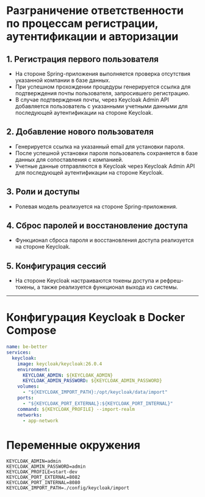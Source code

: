 # Разграничение ответственности по процессам регистрации, аутентификации и авторизации

## 1. Регистрация первого пользователя
- На стороне Spring-приложения выполняется проверка отсутствия указанной компании в базе данных.
- При успешном прохождении процедуры генерируется ссылка для подтверждения почты пользователя, запросившего регистрацию.
- В случае подтверждения почты, через Keycloak Admin API добавляется пользователь с указанными учетными данными для последующей аутентификации на стороне Keycloak.

## 2. Добавление нового пользователя
- Генерируется ссылка на указанный email для установки пароля.
- После успешной установки пароля пользователь сохраняется в базе данных для сопоставления с компанией.
- Учетные данные отправляются в Keycloak через Keycloak Admin API для последующей аутентификации на стороне Keycloak.

## 3. Роли и доступы
- Ролевая модель реализуется на стороне Spring-приложения.

## 4. Сброс паролей и восстановление доступа
- Функционал сброса пароля и восстановления доступа реализуется на стороне Keycloak.

## 5. Конфигурация сессий
- На стороне Keycloak настраиваются токены доступа и рефреш-токены, а также реализуется функционал выхода из системы.

---

# Конфигурация Keycloak в Docker Compose

```yaml
name: be-better
services:
  keycloak:
    image: keycloak/keycloak:26.0.4
    environment:
      KEYCLOAK_ADMIN: ${KEYCLOAK_ADMIN}
      KEYCLOAK_ADMIN_PASSWORD: ${KEYCLOAK_ADMIN_PASSWORD}
    volumes:
      - "${KEYCLOAK_IMPORT_PATH}:/opt/keycloak/data/import"
    ports:
      - "${KEYCLOAK_PORT_EXTERNAL}:${KEYCLOAK_PORT_INTERNAL}"
    command: ${KEYCLOAK_PROFILE} --import-realm
    networks:
      - app-network
```

# Переменные окружения

```dotenv
KEYCLOAK_ADMIN=admin
KEYCLOAK_ADMIN_PASSWORD=admin
KEYCLOAK_PROFILE=start-dev
KEYCLOAK_PORT_EXTERNAL=8082
KEYCLOAK_PORT_INTERNAL=8080
KEYCLOAK_IMPORT_PATH=./config/keycloak/import
```